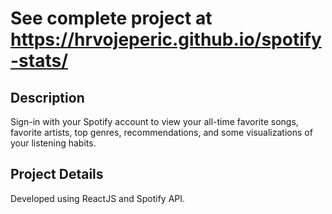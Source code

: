 # **See complete project at https://hrvojeperic.github.io/spotify-stats/**

## Description
Sign-in with your Spotify account to view your all-time favorite songs, favorite artists, top genres, recommendations, and some visualizations of your listening habits.

## Project Details
Developed using ReactJS and Spotify API.
